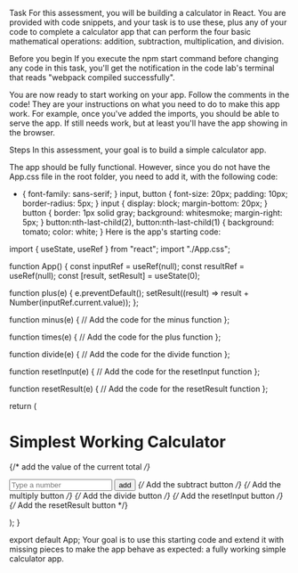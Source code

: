 Task
For this assessment, you will be building a calculator in React. You are provided with code snippets, and your task is to use these, plus any of your code to complete a calculator app that can perform the four basic mathematical operations: addition, subtraction, multiplication, and division.

Before you begin
If you execute the npm start  command before changing any code in this task, you'll get the notification in the code lab's terminal that reads "webpack compiled successfully".

You are now ready to start working on your app. Follow the comments in the code! They are your instructions on what you need to do to make this app work. For example, once you've added the imports, you should be able to serve the app. If still needs work, but at least you'll have the app showing in the browser.

Steps
In this assessment, your goal is to build a simple calculator app.

The app should be fully functional. However, since you do not have the App.css file in the root folder, you need to add it, with the following code:

* {
    font-family: sans-serif;
}
input,
button {
    font-size: 20px;
    padding: 10px;
    border-radius: 5px;
}
input {
    display: block;
    margin-bottom: 20px;
}
button {
    border: 1px solid gray;
    background: whitesmoke;
    margin-right: 5px;
}
button:nth-last-child(2),
button:nth-last-child(1) {
    background: tomato;
    color: white;
}
Here is the app's starting code:

import {
  useState,
  useRef
} from "react"; 
import "./App.css";

function App() { 
  const inputRef = useRef(null); 
  const resultRef = useRef(null); 
  const [result, setResult] = useState(0); 
 
  function plus(e) { 
    e.preventDefault(); 
    setResult((result) => result + Number(inputRef.current.value)); 
  }; 
 
  function minus(e) { 
  	// Add the code for the minus function 
  };
 
  function times(e) { 
    // Add the code for the plus function 
  }; 
 
  function divide(e) { 
    // Add the code for the divide function 
  };
 
  function resetInput(e) { 
    // Add the code for the resetInput function 
  }; 
 
  function resetResult(e) { 
  	// Add the code for the resetResult function 
  }; 
 
  return ( 
    <div className="App"> 
      <div> 
        <h1>Simplest Working Calculator</h1> 
      </div> 
      <form> 
        <p ref={resultRef}> 
          {/* add the value of the current total */} 
        </p> 
        <input
          pattern="[0-9]" 
          ref={inputRef} 
          type="number" 
          placeholder="Type a number" 
        /> 
        <button onClick={plus}>add</button> 
        {/* Add the subtract button */} 
        {/* Add the multiply button */} 
        {/* Add the divide button */} 
        {/* Add the resetInput button */} 
        {/* Add the resetResult button */} 
      </form> 
    </div> 
  ); 
} 
 
export default App;
Your goal is to use this starting code and extend it with missing pieces to make the app behave as expected: a fully working simple calculator app.
